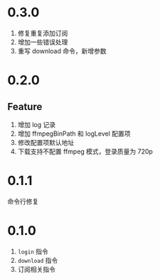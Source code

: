 # 0.3.0

1. 修复重复添加订阅
2. 增加一些错误处理
3. 重写 download 命令，新增参数

# 0.2.0

## Feature

1. 增加 log 记录
2. 增加 ffmpegBinPath 和 logLevel 配置项
3. 修改配置项默认地址
4. 下载支持不配置 ffmpeg 模式，登录质量为 720p

# 0.1.1

命令行修复

# 0.1.0

1. `login` 指令
2. `download` 指令
3. 订阅相关指令
